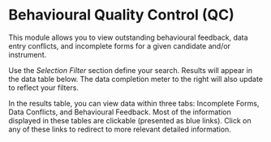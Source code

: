 # Behavioural Quality Control (QC)

This module allows you to view outstanding behavioural feedback, data entry conflicts, and incomplete forms for a given candidate and/or instrument.

Use the *Selection Filter* section define your search. Results will appear in the data table below. The data completion meter to the right will also update to reflect your filters.

In the results table, you can view data within three tabs: Incomplete Forms, Data Conflicts, and Behavioural Feedback. Most of the information displayed in these tables are clickable (presented as blue links). Click on any of these links to redirect to more relevant detailed information.
